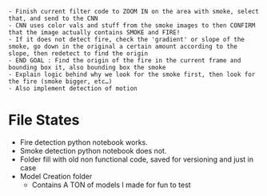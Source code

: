 	- Finish current filter code to ZOOM IN on the area with smoke, select that, and send to the CNN
	- CNN uses color vals and stuff from the smoke images to then CONFIRM that the image actually contains SMOKE and FIRE!
	- If it does not detect fire, check the 'gradient' or slope of the smoke, go down in the original a certain amount according to the slope, then redetect to find the origin
	- END GOAL : Find the origin of the fire in the current frame and bounding box it, also bounding box the smoke
	- Explain logic behind why we look for the smoke first, then look for the fire (smoke bigger, etc…)
	- Also implement detection of motion
    
    
    
# File States

* Fire detection python notebook works.
* Smoke detection python notebook does not.
* Folder fill with old non functional code, saved for versioning and just in case
* Model Creation folder
    - Contains A TON of models I made for fun to test